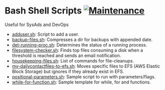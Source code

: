 # Bash Shell Scripts [![Maintenance](https://img.shields.io/badge/Maintained%3F-yes-green.svg)](https://github.com/erwynesantos)
Useful for SysAds and DevOps

* [adduser.sh](adduser.sh): Script to add a user.
* [backup-files.sh](backup-files.sh): Compresses a dir for backups with appended date.
* [det-running-proc.sh](det-running-proc.sh): Determines the status of a running process.
* [filesystem-checker.sh](filesystem-checker.sh): Finds top files consuming a disk when a threshold is reached and sends an email notification.
* [housekeeping-files.sh](housekeeping-files.sh): List of commands for file-cleanups.
* [mv-dailycontactfiles-to-efs.sh](mv-dailycontactfiles-to-efs.sh): Moves specific files to EFS (AWS Elastic Block Storage) but ignores if they already exist in EFS.
* [positional-parameters.sh](positional-parameters.sh): Sample script to run with parameters/flags.
* [while-for-function.sh](while-for-function.sh): Sample template for while, for and functions.
